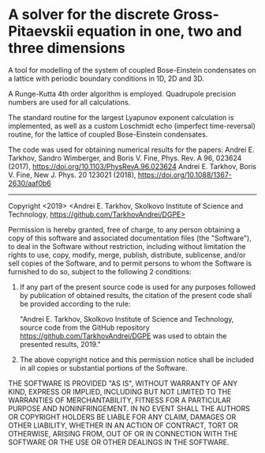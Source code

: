 # A solver for the discrete Gross-Pitaevskii equation in one, two and three dimensions

A tool for modelling of the system of coupled Bose-Einstein condensates on a lattice with periodic boundary conditions in 1D, 2D and 3D.

A Runge-Kutta 4th order algorithm is employed. Quadrupole precision numbers are used for all calculations. 

The standard routine for the largest Lyapunov exponent calculation is implemented, 
as well as a custom Loschmidt echo (imperfect time-reversal) routine, for the lattice of coupled Bose-Einstein condensates.

The code was used for obtaining numerical results for the papers:
Andrei E. Tarkhov, Sandro Wimberger, and Boris V. Fine, Phys. Rev. A 96, 023624 (2017), https://doi.org/10.1103/PhysRevA.96.023624
Andrei E. Tarkhov, Boris V. Fine, New J. Phys. 20 123021 (2018), https://doi.org/10.1088/1367-2630/aaf0b6

-----------------------------------------
Copyright <2019> <Andrei E. Tarkhov, Skolkovo Institute of Science and Technology,
https://github.com/TarkhovAndrei/DGPE>

Permission is hereby granted, free of charge, to any person obtaining a copy of this software and associated
documentation files (the "Software"), to deal in the Software without restriction, including without limitation
the rights to use, copy, modify, merge, publish, distribute, sublicense, and/or sell copies of the Software,
and to permit persons to whom the Software is furnished to do so, subject to the following 2 conditions:

1) If any part of the present source code is used for any purposes followed by publication of obtained results,
the citation of the present code shall be provided according to the rule:

    "Andrei E. Tarkhov, Skolkovo Institute of Science and Technology,
    source code from the GitHub repository https://github.com/TarkhovAndrei/DGPE
    was used to obtain the presented results, 2019."

2) The above copyright notice and this permission notice shall be included in all copies or
substantial portions of the Software.

THE SOFTWARE IS PROVIDED "AS IS", WITHOUT WARRANTY OF ANY KIND, EXPRESS OR IMPLIED,
INCLUDING BUT NOT LIMITED TO THE WARRANTIES OF MERCHANTABILITY, FITNESS FOR A PARTICULAR PURPOSE AND NONINFRINGEMENT.
IN NO EVENT SHALL THE AUTHORS OR COPYRIGHT HOLDERS BE LIABLE FOR ANY CLAIM, DAMAGES OR OTHER LIABILITY,
WHETHER IN AN ACTION OF CONTRACT, TORT OR OTHERWISE, ARISING FROM, OUT OF OR IN CONNECTION WITH THE SOFTWARE
OR THE USE OR OTHER DEALINGS IN THE SOFTWARE.
